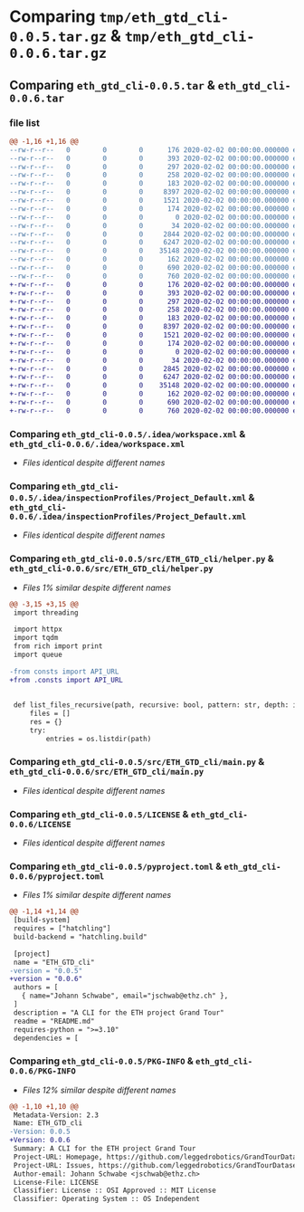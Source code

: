# Comparing `tmp/eth_gtd_cli-0.0.5.tar.gz` & `tmp/eth_gtd_cli-0.0.6.tar.gz`

## Comparing `eth_gtd_cli-0.0.5.tar` & `eth_gtd_cli-0.0.6.tar`

### file list

```diff
@@ -1,16 +1,16 @@
--rw-r--r--   0        0        0      176 2020-02-02 00:00:00.000000 eth_gtd_cli-0.0.5/.idea/.gitignore
--rw-r--r--   0        0        0      393 2020-02-02 00:00:00.000000 eth_gtd_cli-0.0.5/.idea/CLI.iml
--rw-r--r--   0        0        0      297 2020-02-02 00:00:00.000000 eth_gtd_cli-0.0.5/.idea/misc.xml
--rw-r--r--   0        0        0      258 2020-02-02 00:00:00.000000 eth_gtd_cli-0.0.5/.idea/modules.xml
--rw-r--r--   0        0        0      183 2020-02-02 00:00:00.000000 eth_gtd_cli-0.0.5/.idea/vcs.xml
--rw-r--r--   0        0        0     8397 2020-02-02 00:00:00.000000 eth_gtd_cli-0.0.5/.idea/workspace.xml
--rw-r--r--   0        0        0     1521 2020-02-02 00:00:00.000000 eth_gtd_cli-0.0.5/.idea/inspectionProfiles/Project_Default.xml
--rw-r--r--   0        0        0      174 2020-02-02 00:00:00.000000 eth_gtd_cli-0.0.5/.idea/inspectionProfiles/profiles_settings.xml
--rw-r--r--   0        0        0        0 2020-02-02 00:00:00.000000 eth_gtd_cli-0.0.5/src/ETH_GTD_cli/__init__.py
--rw-r--r--   0        0        0       34 2020-02-02 00:00:00.000000 eth_gtd_cli-0.0.5/src/ETH_GTD_cli/consts.py
--rw-r--r--   0        0        0     2844 2020-02-02 00:00:00.000000 eth_gtd_cli-0.0.5/src/ETH_GTD_cli/helper.py
--rw-r--r--   0        0        0     6247 2020-02-02 00:00:00.000000 eth_gtd_cli-0.0.5/src/ETH_GTD_cli/main.py
--rw-r--r--   0        0        0    35148 2020-02-02 00:00:00.000000 eth_gtd_cli-0.0.5/LICENSE
--rw-r--r--   0        0        0      162 2020-02-02 00:00:00.000000 eth_gtd_cli-0.0.5/README.md
--rw-r--r--   0        0        0      690 2020-02-02 00:00:00.000000 eth_gtd_cli-0.0.5/pyproject.toml
--rw-r--r--   0        0        0      760 2020-02-02 00:00:00.000000 eth_gtd_cli-0.0.5/PKG-INFO
+-rw-r--r--   0        0        0      176 2020-02-02 00:00:00.000000 eth_gtd_cli-0.0.6/.idea/.gitignore
+-rw-r--r--   0        0        0      393 2020-02-02 00:00:00.000000 eth_gtd_cli-0.0.6/.idea/CLI.iml
+-rw-r--r--   0        0        0      297 2020-02-02 00:00:00.000000 eth_gtd_cli-0.0.6/.idea/misc.xml
+-rw-r--r--   0        0        0      258 2020-02-02 00:00:00.000000 eth_gtd_cli-0.0.6/.idea/modules.xml
+-rw-r--r--   0        0        0      183 2020-02-02 00:00:00.000000 eth_gtd_cli-0.0.6/.idea/vcs.xml
+-rw-r--r--   0        0        0     8397 2020-02-02 00:00:00.000000 eth_gtd_cli-0.0.6/.idea/workspace.xml
+-rw-r--r--   0        0        0     1521 2020-02-02 00:00:00.000000 eth_gtd_cli-0.0.6/.idea/inspectionProfiles/Project_Default.xml
+-rw-r--r--   0        0        0      174 2020-02-02 00:00:00.000000 eth_gtd_cli-0.0.6/.idea/inspectionProfiles/profiles_settings.xml
+-rw-r--r--   0        0        0        0 2020-02-02 00:00:00.000000 eth_gtd_cli-0.0.6/src/ETH_GTD_cli/__init__.py
+-rw-r--r--   0        0        0       34 2020-02-02 00:00:00.000000 eth_gtd_cli-0.0.6/src/ETH_GTD_cli/consts.py
+-rw-r--r--   0        0        0     2845 2020-02-02 00:00:00.000000 eth_gtd_cli-0.0.6/src/ETH_GTD_cli/helper.py
+-rw-r--r--   0        0        0     6247 2020-02-02 00:00:00.000000 eth_gtd_cli-0.0.6/src/ETH_GTD_cli/main.py
+-rw-r--r--   0        0        0    35148 2020-02-02 00:00:00.000000 eth_gtd_cli-0.0.6/LICENSE
+-rw-r--r--   0        0        0      162 2020-02-02 00:00:00.000000 eth_gtd_cli-0.0.6/README.md
+-rw-r--r--   0        0        0      690 2020-02-02 00:00:00.000000 eth_gtd_cli-0.0.6/pyproject.toml
+-rw-r--r--   0        0        0      760 2020-02-02 00:00:00.000000 eth_gtd_cli-0.0.6/PKG-INFO
```

### Comparing `eth_gtd_cli-0.0.5/.idea/workspace.xml` & `eth_gtd_cli-0.0.6/.idea/workspace.xml`

 * *Files identical despite different names*

### Comparing `eth_gtd_cli-0.0.5/.idea/inspectionProfiles/Project_Default.xml` & `eth_gtd_cli-0.0.6/.idea/inspectionProfiles/Project_Default.xml`

 * *Files identical despite different names*

### Comparing `eth_gtd_cli-0.0.5/src/ETH_GTD_cli/helper.py` & `eth_gtd_cli-0.0.6/src/ETH_GTD_cli/helper.py`

 * *Files 1% similar despite different names*

```diff
@@ -3,15 +3,15 @@
 import threading
 
 import httpx
 import tqdm
 from rich import print
 import queue
 
-from consts import API_URL
+from .consts import API_URL
 
 
 def list_files_recursive(path, recursive: bool, pattern: str, depth: int = 0):
     files = []
     res = {}
     try:
         entries = os.listdir(path)
```

### Comparing `eth_gtd_cli-0.0.5/src/ETH_GTD_cli/main.py` & `eth_gtd_cli-0.0.6/src/ETH_GTD_cli/main.py`

 * *Files identical despite different names*

### Comparing `eth_gtd_cli-0.0.5/LICENSE` & `eth_gtd_cli-0.0.6/LICENSE`

 * *Files identical despite different names*

### Comparing `eth_gtd_cli-0.0.5/pyproject.toml` & `eth_gtd_cli-0.0.6/pyproject.toml`

 * *Files 1% similar despite different names*

```diff
@@ -1,14 +1,14 @@
 [build-system]
 requires = ["hatchling"]
 build-backend = "hatchling.build"
 
 [project]
 name = "ETH_GTD_cli"
-version = "0.0.5"
+version = "0.0.6"
 authors = [
   { name="Johann Schwabe", email="jschwab@ethz.ch" },
 ]
 description = "A CLI for the ETH project Grand Tour"
 readme = "README.md"
 requires-python = ">=3.10"
 dependencies = [
```

### Comparing `eth_gtd_cli-0.0.5/PKG-INFO` & `eth_gtd_cli-0.0.6/PKG-INFO`

 * *Files 12% similar despite different names*

```diff
@@ -1,10 +1,10 @@
 Metadata-Version: 2.3
 Name: ETH_GTD_cli
-Version: 0.0.5
+Version: 0.0.6
 Summary: A CLI for the ETH project Grand Tour
 Project-URL: Homepage, https://github.com/leggedrobotics/GrandTourDatasets
 Project-URL: Issues, https://github.com/leggedrobotics/GrandTourDatasets/issues
 Author-email: Johann Schwabe <jschwab@ethz.ch>
 License-File: LICENSE
 Classifier: License :: OSI Approved :: MIT License
 Classifier: Operating System :: OS Independent
```

